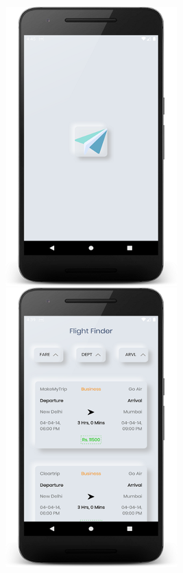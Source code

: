 <img src="https://github.com/Lakshyasukhralia/FlightBookingApp/blob/master/screens/device-2020-08-06-164600.png" width="400" height="650"> <img src="https://github.com/Lakshyasukhralia/FlightBookingApp/blob/master/screens/device-2020-08-06-164423.png" width="400" height="650">
